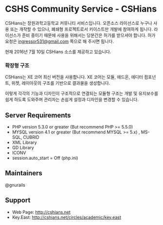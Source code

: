 CSHS Community Service - CSHians
============

CSHians는 창원과학고등학교 커뮤니티 서비스입니다.
오픈소스 라이선스로 누구나 사용 또는 개작할 수 있으나, 폐쇄형 프로젝트로서 키이스트만 개발에 참여하게 됩니다.
라이선스가 준비 중이기 때문에 사용을 위해서는 당분간은 허가를 받으셔야 합니다.
허가 요청은 ingressor531@gmail.com 쪽으로 해 주시면 됩니다.

현재 2016년 7월 10일 CSHians 소스를 제공하고 있습니다.

### 확장형 구조

CSHians는 XE 코어 최신 버전을 사용합니다.
XE 코어는 모듈, 애드온, 에디터 컴포넌트, 위젯, 레이아웃의 구조를 기반으로 결과물을 생성합니다.

이렇게 각각의 기능과 디자인이 구조적으로 연결되는 모듈형 구조는 개발 및 유지보수를 쉽게 하도록 도와주며 관리자는 손쉽게 설정과 디자인을 변경할 수 있습니다.

## Server Requirements
* PHP version 5.3.0 or greater (But recommend PHP >= 5.5.0)
* MYSQL version 4.1 or greater (But recommend MYSQL >= 5.x) , MS-SQL, CUBRID
* XML Library
* GD Library
* ICONV
* session.auto_start = Off (php.ini)

## Maintainers
@gnurails

## Support
* Web Page: http://cshians.net
* Key.East: http://cshians.net/circles/academic/key.east
